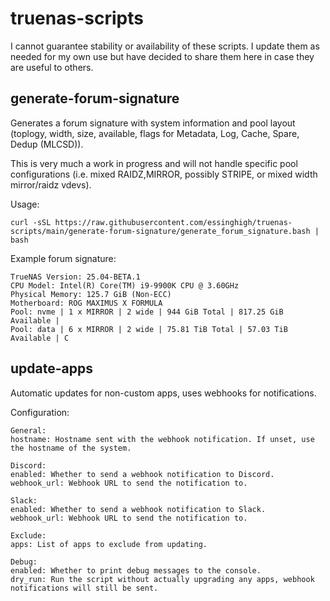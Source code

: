 # truenas-scripts
I cannot guarantee stability or availability of these scripts. I update them as needed for my own use but have decided to share them here in case they are useful to others.

## generate-forum-signature
Generates a forum signature with system information and pool layout (toplogy, width, size, available, flags for Metadata, Log, Cache, Spare, Dedup (MLCSD)).

This is very much a work in progress and will not handle specific pool configurations (i.e. mixed RAIDZ,MIRROR, possibly STRIPE, or mixed width mirror/raidz vdevs).

Usage:
```
curl -sSL https://raw.githubusercontent.com/essinghigh/truenas-scripts/main/generate-forum-signature/generate_forum_signature.bash | bash
```
Example forum signature:
```
TrueNAS Version: 25.04-BETA.1
CPU Model: Intel(R) Core(TM) i9-9900K CPU @ 3.60GHz
Physical Memory: 125.7 GiB (Non-ECC)
Motherboard: ROG MAXIMUS X FORMULA
Pool: nvme | 1 x MIRROR | 2 wide | 944 GiB Total | 817.25 GiB Available |
Pool: data | 6 x MIRROR | 2 wide | 75.81 TiB Total | 57.03 TiB Available | C
```


## update-apps
Automatic updates for non-custom apps, uses webhooks for notifications.

Configuration:
```
General:
hostname: Hostname sent with the webhook notification. If unset, use the hostname of the system.

Discord:
enabled: Whether to send a webhook notification to Discord.
webhook_url: Webhook URL to send the notification to.

Slack:
enabled: Whether to send a webhook notification to Slack.
webhook_url: Webhook URL to send the notification to.

Exclude:
apps: List of apps to exclude from updating.

Debug:
enabled: Whether to print debug messages to the console.
dry_run: Run the script without actually upgrading any apps, webhook notifications will still be sent.
```
